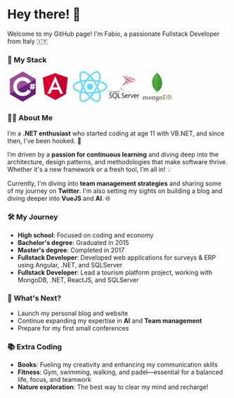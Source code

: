 # Hey there! 👋  
Welcome to my GitHub page! I'm Fabio, a passionate Fullstack Developer from Italy 🇮🇹

### 🚀 My Stack
<img src="https://github.com/FabioDeveloper92/FabioDeveloper92/blob/main/csharp.png" alt="C Sharp" title="C Sharp" height="70"> <img src="https://github.com/FabioDeveloper92/FabioDeveloper92/blob/main/angular.png" alt="Angular" title="Angular" height="70"> <img src="https://github.com/FabioDeveloper92/FabioDeveloper92/blob/main/reactjs.png" alt="ReactJS" title="ReactJS" height="70"> <img src="https://github.com/FabioDeveloper92/FabioDeveloper92/blob/main/mssql.png" alt="Microsoft SQL Server" title="Microsoft SQL Server" height="70"> <img src="https://github.com/FabioDeveloper92/FabioDeveloper92/blob/main/mongodb.png" alt="MongoDB" title="MongoDB" height="70">

### 🧑‍💻 About Me
I’m a **.NET enthusiast** who started coding at age 11 with VB.NET, and since then, I've been hooked. 🚀

I’m driven by a **passion for continuous learning** and diving deep into the architecture, design patterns, and methodologies that make software thrive. Whether it's a new framework or a fresh tool, I’m all in! 💡

Currently, I'm diving into **team management strategies** and sharing some of my journey on **Twitter**. I'm also setting my sights on building a blog and diving deeper into **VueJS** and **AI**. 🌐

### 🛠️ My Journey
- **High school**: Focused on coding and economy  
- **Bachelor's degree**: Graduated in 2015  
- **Master's degree**: Completed in 2017  
- **Fullstack Developer**: Developed web applications for surveys & ERP using Angular, .NET, and SQLServer  
- **Fullstack Developer**: Lead a tourism platform project, working with MongoDB, .NET, ReactJS, and SQLServer

### 🎯 What's Next?
- Launch my personal blog and website  
- Continue expanding my expertise in **AI** and **Team management**  
- Prepare for my first small conferences

### 📚 Extra Coding
- **Books**: Fueling my creativity and enhancing my communication skills  
- **Fitness**: Gym, swimming, walking, and padel—essential for a balanced life, focus, and teamwork
- **Nature exploration**: The best way to clear my mind and recharge!
